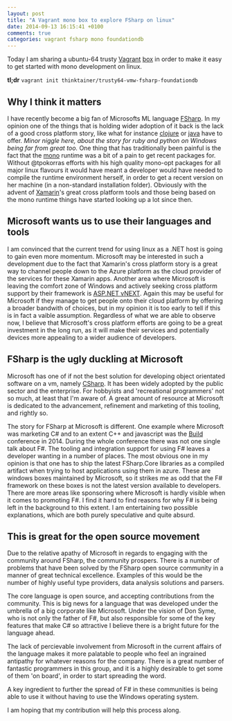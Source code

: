 ```yaml
---
layout: post
title: "A Vagrant mono box to explore FSharp on linux"
date: 2014-09-13 16:15:41 +0100
comments: true
categories: vagrant fsharp mono foundationdb
---
```


Today I am sharing a ubuntu-64 trusty [Vagrant](http://www.vagrantup.com)
[box](https://vagrantcloud.com/thinktainer/boxes/trusty64-vmw-fsharp-foundationdb)
in order to make it easy to get started with mono development on linux.

**tl;dr** `vagrant init thinktainer/trusty64-vmw-fsharp-foundationdb`

## Why I think it matters

I have recently become a big fan of Microsofts ML language
[FSharp](http://www.fsharp.org). In my opinion one of the things that is holding
wider adoption of it back is the lack of a good cross platform story, like what
for instance [clojure](http://clojure.org) or [java](https://www.java.com/en/)
have to offer. *Minor niggle here, about the story for ruby and python on
Windows being far from great too.* One thing that has traditionally been painful
is the fact that the [mono](http://www.mono-project.com) runtime was a bit of a
pain to get recent packages for. Without @tpokorras efforts with his high
quality mono-opt packages for all major linux flavours it would have meant
a developer would have needed to compile the runtime environment herself, in
order to get a recent version on her machine (in a non-standard installation
folder).  Obviously with the advent of [Xamarin](http://xamarin.com)'s great
cross platform tools and those being based on the mono runtime things have
started looking up a lot since then.

## Microsoft wants us to use their languages and tools

I am convinced that the current trend for using linux as a .NET host is going to
gain even more momentum. Microsoft may be interested in such a development due
to the fact that Xamarin's cross platform story is a great way to channel people
down to the Azure platform as the cloud provider of the services for these
Xamarin apps. Another area where Microsoft is leaving the comfort zone of
Windows and actively seeking cross platform support by their framework is
[ASP.NET vNEXT](http://www.asp.net/vnext).  Again this may be useful for
Microsoft if they manage to get people onto their cloud platform by offering a
broader bandwith of choices, but in my opinion it is too early to tell if this is
in fact a vaible assumption. Regardless of what we are able to observe now, I
believe that Microsoft's cross platform efforts are going to be a great
investment in the long run, as it will make their services and potentially
devices more appealing to a wider audience of developers.

## FSharp is the ugly duckling at Microsoft

Microsoft has one of if not the best solution for developing object orientated
software on a vm, namely
[CSharp](http://en.wikipedia.org/wiki/C_Sharp_(programming_language)).  It has
been widely adopted by the public sector and the enterprise. For hobbyists and
'recreational programmers' not so much, at least that I'm aware of. A great
amount of resource at Microsoft is dedicated to the advancement, refinement and
marketing of this tooling, and rightly so.

The story for FSharp at Microsoft is different. One example where Microsoft was
marketing C# and to an extent C++ and javascript was the
[Build](http://www.buildwindows.com) conference in 2014. During the whole
conference there was not one single talk about F#. The tooling and integration
support for using F# leaves a developer wanting in a number of places. The most
obvious one in my opinion is that one has to ship the latest FSharp.Core
libraries as a compiled artifact when trying to host applications using them in
azure. These are windows boxes maintained by Microsoft, so it strikes me as odd
that the F# framework on these boxes is not the latest version available to
developers. There are more areas like sponsoring where Microsoft is hardly
visible when it comes to promoting F#. I find it hard to find reasons for why F#
is being left in the background to this extent. I am entertaining two possible
explanations, which are both purely speculative and quite absurd. 

## This is great for the open source movement

Due to the relative apathy of Microsoft in regards to engaging with the
community around FSharp, the community prospers. There is a number of problems
that have been solved by the FSharp open source community in a manner of great
technical excellence. Examples of this would be the number of highly useful type
providers, data analysis solutions and parsers.

The core language is open source, and accepting contributions from the
community. This is big news for a language that was developed under the umbrella
of a big corporate like Microsoft. Under the vision of Don Syme, who is not only
the father of F#, but also responsible for some of the key features that make C#
so attractive I believe there is a bright future for the language ahead.

The lack of percievable involvement from Microsoft in the current affairs of the
language makes it more palatable to people who feel an ingrained antipathy for
whatever reasons for the company. There is a great number of fantastic
programmers in this group, and it is a highly desirable to get some of them 'on
board', in order to start spreading the word.

A key ingredient to further the spread of F# in these communities is being able
to use it without having to use the Windows operating system.


I am hoping that my contribution will help this process along.

